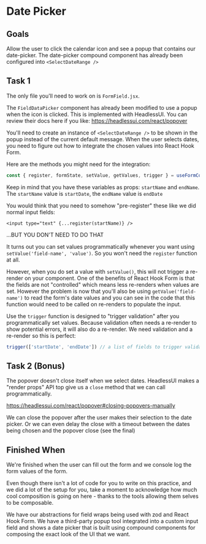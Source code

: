 # Date Picker

## Goals

Allow the user to click the calendar icon and see a popup that contains our date-picker. The date-picker compound component has already been configured into `<SelectDateRange />`

## Task 1

The only file you'll need to work on is `FormField.jsx`.

The `FieldDataPicker` component has already been modified to use a popup when the icon is clicked. This is implemented with HeadlessUI. You can review their docs here if you like: https://headlessui.com/react/popover

You'll need to create an instance of `<SelectDateRange />` to be shown in the popup instead of the current default message. When the user selects dates, you need to figure out how to integrate the chosen values into React Hook Form.

Here are the methods you might need for the integration:

```ts
const { register, formState, setValue, getValues, trigger } = useFormContext()
```

Keep in mind that you have these variables as props: `startName` and `endName`. The `startName` value is `startDate`, the `endName` value is `endDate`

You would think that you need to somehow "pre-register" these like we did normal input fields:

```tsx
<input type="text" {...register(startName)} />
```

...BUT YOU DON'T NEED TO DO THAT

It turns out you can set values programmatically whenever you want using `setValue('field-name', 'value')`. So you won't need the `register` function at all.

However, when you do set a value with `setValue()`, this will not trigger a re-render on your component. One of the benefits of React Hook Form is that the fields are not "controlled" which means less re-renders when values are set. However the problem is now that you'll also be using `getValue('field-name')` to read the form's date values and you can see in the code that this function would need to be called on re-renders to populate the input.

Use the `trigger` function is designed to "trigger validation" after you programmatically set values. Because validation often needs a re-render to show potential errors, it will also do a re-render. We need validation and a re-render so this is perfect:

```ts
trigger(['startDate', 'endDate']) // a list of fields to trigger validation for (but also causes a re-render)
```

## Task 2 (Bonus)

The popover doesn't close itself when we select dates. HeadlessUI makes a "render props" API top give us a `close` method that we can call programmatically.

https://headlessui.com/react/popover#closing-popovers-manually

We can close the popover after the user makes their selection to the date picker. Or we can even delay the close with a timeout between the dates being chosen and the popover close (see the final)

## Finished When

We're finished when the user can fill out the form and we console log the form values of the form.

Even though there isn't a lot of code for you to write on this practice, and we did a lot of the setup for you, take a moment to acknowledge how much cool composition is going on here - thanks to the tools allowing them selves to be composable.

We have our abstractions for field wraps being used with zod and React Hook Form. We have a third-party popup tool integrated into a custom input field and shows a date picker that is built using compound components for composing the exact look of the UI that we want.
